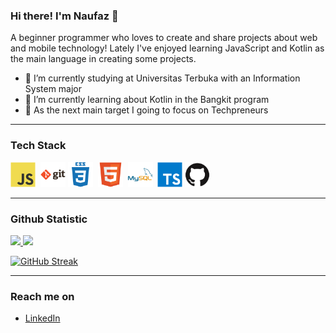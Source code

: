 ### Hi there! I'm Naufaz 👋  

A beginner programmer who loves to create and share projects about web and mobile technology! Lately I've enjoyed learning JavaScript and Kotlin as the main language in creating some projects.  
  
- 🔭 I’m currently studying at Universitas Terbuka with an Information System major
- 🌱 I’m currently learning about Kotlin in the Bangkit program
- 🎯 As the next main target I going to focus on Techpreneurs

---
### Tech Stack
<div>
   <img src="https://github.com/devicons/devicon/blob/master/icons/javascript/javascript-original.svg" title="JavaScript" alt="JavaScript" width="40" height="40"/>&nbsp;
   <img src="https://github.com/devicons/devicon/blob/master/icons/git/git-original-wordmark.svg" title="Git" **alt="Git" width="40" height="40"/>
   <img src="https://github.com/devicons/devicon/blob/master/icons/css3/css3-plain-wordmark.svg"  title="CSS3" alt="CSS" width="40" height="40"/>&nbsp;
   <img src="https://github.com/devicons/devicon/blob/master/icons/html5/html5-original.svg" title="HTML5" alt="HTML" width="40" height="40"/>&nbsp;
   <img src="https://github.com/devicons/devicon/blob/master/icons/mysql/mysql-original-wordmark.svg" title="MySQL"  alt="MySQL" width="40" height="40"/>&nbsp;
   <img src="https://github.com/devicons/devicon/blob/master/icons/typescript/typescript-original.svg" title="Typescript" **alt="Typescript" width="40" height="40"/>
   <img src="https://github.com/devicons/devicon/blob/master/icons/github/github-original.svg" title="github" **alt="github" width="40" height="40"/>
</div>

---
### Github Statistic
<p align="left">
<a href="https://github.com/naufaz">
  <img height="180em" src="https://github-readme-stats-eight-theta.vercel.app/api?username=naufaz&show_icons=true&theme=algolia&include_all_commits=true&count_private=true"/>
  <img height="180em" src="https://github-readme-stats-eight-theta.vercel.app/api/top-langs/?username=naufaz&layout=compact&langs_count=8&theme=algolia"/>
</a>
</p>

 [![GitHub Streak](http://github-readme-streak-stats.herokuapp.com?user=naufaz&theme=algolia)](https://git.io/streak-stats)


---
### Reach me on
- <a href="https://linkedin.com/in//">LinkedIn</a>
